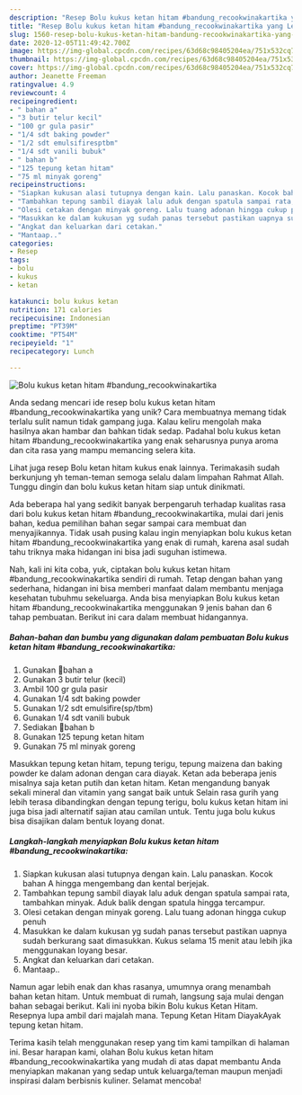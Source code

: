 ```yaml
---
description: "Resep Bolu kukus ketan hitam #bandung_recookwinakartika yang Lezat"
title: "Resep Bolu kukus ketan hitam #bandung_recookwinakartika yang Lezat"
slug: 1560-resep-bolu-kukus-ketan-hitam-bandung-recookwinakartika-yang-lezat
date: 2020-12-05T11:49:42.700Z
image: https://img-global.cpcdn.com/recipes/63d68c98405204ea/751x532cq70/bolu-kukus-ketan-hitam-bandung_recookwinakartika-foto-resep-utama.jpg
thumbnail: https://img-global.cpcdn.com/recipes/63d68c98405204ea/751x532cq70/bolu-kukus-ketan-hitam-bandung_recookwinakartika-foto-resep-utama.jpg
cover: https://img-global.cpcdn.com/recipes/63d68c98405204ea/751x532cq70/bolu-kukus-ketan-hitam-bandung_recookwinakartika-foto-resep-utama.jpg
author: Jeanette Freeman
ratingvalue: 4.9
reviewcount: 4
recipeingredient:
- " bahan a"
- "3 butir telur kecil"
- "100 gr gula pasir"
- "1/4 sdt baking powder"
- "1/2 sdt emulsifiresptbm"
- "1/4 sdt vanili bubuk"
- " bahan b"
- "125 tepung ketan hitam"
- "75 ml minyak goreng"
recipeinstructions:
- "Siapkan kukusan alasi tutupnya dengan kain. Lalu panaskan. Kocok bahan A hingga mengembang dan kental berjejak."
- "Tambahkan tepung sambil diayak lalu aduk dengan spatula sampai rata, tambahkan minyak. Aduk balik dengan spatula hingga tercampur."
- "Olesi cetakan dengan minyak goreng. Lalu tuang adonan hingga cukup penuh"
- "Masukkan ke dalam kukusan yg sudah panas tersebut pastikan uapnya sudah berkurang saat dimasukkan. Kukus selama 15 menit atau lebih jika menggunakan loyang besar."
- "Angkat dan keluarkan dari cetakan."
- "Mantaap.."
categories:
- Resep
tags:
- bolu
- kukus
- ketan

katakunci: bolu kukus ketan 
nutrition: 171 calories
recipecuisine: Indonesian
preptime: "PT39M"
cooktime: "PT54M"
recipeyield: "1"
recipecategory: Lunch

---
```



![Bolu kukus ketan hitam #bandung_recookwinakartika](https://img-global.cpcdn.com/recipes/63d68c98405204ea/751x532cq70/bolu-kukus-ketan-hitam-bandung_recookwinakartika-foto-resep-utama.jpg)

Anda sedang mencari ide resep bolu kukus ketan hitam #bandung_recookwinakartika yang unik? Cara membuatnya memang tidak terlalu sulit namun tidak gampang juga. Kalau keliru mengolah maka hasilnya akan hambar dan bahkan tidak sedap. Padahal bolu kukus ketan hitam #bandung_recookwinakartika yang enak seharusnya punya aroma dan cita rasa yang mampu memancing selera kita.

Lihat juga resep Bolu ketan hitam kukus enak lainnya. Terimakasih sudah berkunjung yh teman-teman semoga selalu dalam limpahan Rahmat Allah. Tunggu dingin dan bolu kukus ketan hitam siap untuk dinikmati.

Ada beberapa hal yang sedikit banyak berpengaruh terhadap kualitas rasa dari bolu kukus ketan hitam #bandung_recookwinakartika, mulai dari jenis bahan, kedua pemilihan bahan segar sampai cara membuat dan menyajikannya. Tidak usah pusing kalau ingin menyiapkan bolu kukus ketan hitam #bandung_recookwinakartika yang enak di rumah, karena asal sudah tahu triknya maka hidangan ini bisa jadi suguhan istimewa.


Nah, kali ini kita coba, yuk, ciptakan bolu kukus ketan hitam #bandung_recookwinakartika sendiri di rumah. Tetap dengan bahan yang sederhana, hidangan ini bisa memberi manfaat dalam membantu menjaga kesehatan tubuhmu sekeluarga. Anda bisa menyiapkan Bolu kukus ketan hitam #bandung_recookwinakartika menggunakan 9 jenis bahan dan 6 tahap pembuatan. Berikut ini cara dalam membuat hidangannya.

<!--inarticleads1-->

##### Bahan-bahan dan bumbu yang digunakan dalam pembuatan Bolu kukus ketan hitam #bandung_recookwinakartika:

1. Gunakan  🌻bahan a
1. Gunakan 3 butir telur (kecil)
1. Ambil 100 gr gula pasir
1. Gunakan 1/4 sdt baking powder
1. Gunakan 1/2 sdt emulsifire(sp/tbm)
1. Gunakan 1/4 sdt vanili bubuk
1. Sediakan  🌻bahan b
1. Gunakan 125 tepung ketan hitam
1. Gunakan 75 ml minyak goreng


Masukkan tepung ketan hitam, tepung terigu, tepung maizena dan baking powder ke dalam adonan dengan cara diayak. Ketan ada beberapa jenis misalnya saja ketan putih dan ketan hitam. Ketan mengandung banyak sekali mineral dan vitamin yang sangat baik untuk Selain rasa gurih yang lebih terasa dibandingkan dengan tepung terigu, bolu kukus ketan hitam ini juga bisa jadi alternatif sajian atau camilan untuk. Tentu juga bolu kukus bisa disajikan dalam bentuk loyang donat. 

<!--inarticleads2-->

##### Langkah-langkah menyiapkan Bolu kukus ketan hitam #bandung_recookwinakartika:

1. Siapkan kukusan alasi tutupnya dengan kain. Lalu panaskan. Kocok bahan A hingga mengembang dan kental berjejak.
1. Tambahkan tepung sambil diayak lalu aduk dengan spatula sampai rata, tambahkan minyak. Aduk balik dengan spatula hingga tercampur.
1. Olesi cetakan dengan minyak goreng. Lalu tuang adonan hingga cukup penuh
1. Masukkan ke dalam kukusan yg sudah panas tersebut pastikan uapnya sudah berkurang saat dimasukkan. Kukus selama 15 menit atau lebih jika menggunakan loyang besar.
1. Angkat dan keluarkan dari cetakan.
1. Mantaap..


Namun agar lebih enak dan khas rasanya, umumnya orang menambah bahan ketan hitam. Untuk membuat di rumah, langsung saja mulai dengan bahan sebagai berikut. Kali ini nyoba bikin Bolu kukus Ketan Hitam. Resepnya lupa ambil dari majalah mana. Tepung Ketan Hitam DiayakAyak tepung ketan hitam. 

Terima kasih telah menggunakan resep yang tim kami tampilkan di halaman ini. Besar harapan kami, olahan Bolu kukus ketan hitam #bandung_recookwinakartika yang mudah di atas dapat membantu Anda menyiapkan makanan yang sedap untuk keluarga/teman maupun menjadi inspirasi dalam berbisnis kuliner. Selamat mencoba!
